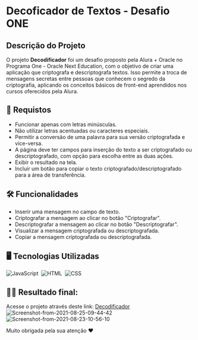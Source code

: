 # Decoficador de Textos - Desafio ONE

## Descrição do Projeto

O projeto <strong>Decodificador</strong> foi um desafio proposto pela Alura + Oracle no Programa One - Oracle Next Education, com o objetivo de criar uma aplicação que criptografa e descriptografa textos. Isso permite a troca de mensagens secretas entre pessoas que conhecem o segredo da criptografia, aplicando os conceitos básicos de front-end aprendidos nos cursos oferecidos pela Alura.

<h2>
📄 Requistos
</h2>

- Funcionar apenas com letras minúsculas.
- Não utilizar letras acentuadas ou caracteres especiais.
- Permitir a conversão de uma palavra para sua versão criptografada e vice-versa.
- A página deve ter campos para inserção do texto a ser criptografado ou descriptografado, com opção para escolha entre as duas ações.
- Exibir o resultado na tela.
- Incluir um botão para copiar o texto criptografado/descriptografado para a área de transferência.

<h2>
🛠️ Funcionalidades
</h2>

- Inserir uma mensagem no campo de texto.
- Criptografar a mensagem ao clicar no botão "Criptografar".
- Descriptografar a mensagem ao clicar no botão "Descriptografar".
- Visualizar a mensagem criptografada ou descriptografada.
- Copiar a mensagem criptografada ou descriptografada.

<h2>
🖥️ Tecnologias Utilizadas
</h2>

![JavaScript](https://img.shields.io/badge/JavaScript-F7DF1E?style=for-the-badge&logo=javascript&logoColor=black)&nbsp;
![HTML](https://img.shields.io/badge/HTML5-E34F26?style=for-the-badge&logo=html5&logoColor=white)&nbsp;
![CSS](https://img.shields.io/badge/CSS3-1572B6?style=for-the-badge&logo=css3&logoColor=white)&nbsp;

<h2>
🌟💌 Resultado final:
</h2>

Acesse o projeto através deste link: [Decodificador](https://decoficador-de-texto.vercel.app/)
<img src="https://i.ibb.co/gjXpxbt/Screenshot-from-2021-08-25-09-44-42.png" alt="Screenshot-from-2021-08-25-09-44-42" border="0">
<img src="https://i.ibb.co/GTb9JNb/Screenshot-from-2021-08-23-10-56-10.png" alt="Screenshot-from-2021-08-23-10-56-10" border="0">

Muito obrigada pela sua atenção ♥

